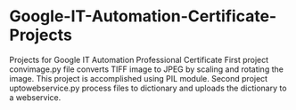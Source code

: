 # Google-IT-Automation-Certificate-Projects
Projects for Google IT Automation Professional Certificate
First project convimage.py file converts TIFF image to JPEG by scaling and rotating the image. This project is accomplished using PIL module. 
Second project uptowebservice.py process files to dictionary and uploads the dictionary to a webservice.
